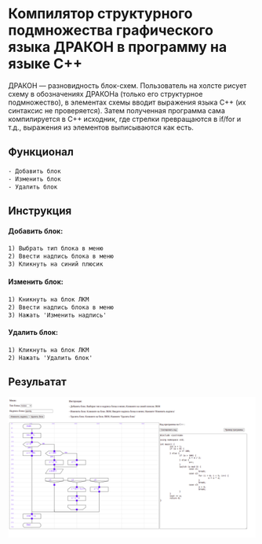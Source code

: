 # Компилятор структурного подмножества графического языка ДРАКОН в программу на языке С++

ДРАКОН — разновидность блок-схем. Пользователь на холсте рисует схему в обозначениях ДРАКОНа
(только его структурное подмножество), в элементах схемы вводит выражения языка С++ 
(их синтаксис не проверяется). Затем полученная программа сама компилируется в С++ исходник,
где стрелки превращаются в if/for и т.д., выражения из элементов выписываются как есть.

## Функционал
    - Добавить блок
    - Изменить блок
    - Удалить блок

## Инструкция
#### Добавить блок:
    1) Выбрать тип блока в меню
    2) Ввести надпись блока в меню
    3) Кликнуть на синий плюсик

#### Изменить блок:
    1) Кникнуть на блок ЛКМ
    2) Ввести надпись блока в меню
    3) Нажать 'Изменить надпись'

#### Удалить блок:
    1) Кликнуть на блок ЛКМ
    2) Нажать 'Удалить блок'

## Резульатат
![img.png](result.png)